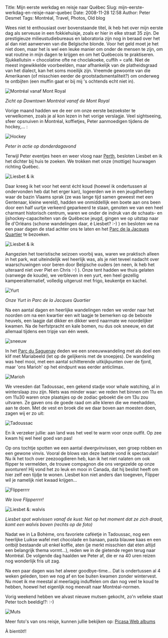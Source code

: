 Title: Mijn eerste werkdag en reisje naar Québec
Slug: mijn-eerste-werkdag-en-reisje-naar-quebec
Date: 2008-11-28 12:58
Author: Peter Desmet
Tags: Montréal, Travel, Photos, Old blog

Wees niet té enthousiast over bovenstaande titel, ik heb het over mijn eerste dag als serveuse in een fokkiehuisje, zoals er hier in elke straat 35 zijn. De prestigieuze milieustudiebureaus en laboratoria zijn nog in beraad over het al dan niet aanwerven van die Belgische blonde. Voor het geld moet je het niet doen, maar het is wel een leuke manier om onder de mensen te zijn, om wat routine in mijn dagen te krijgen en om het Québecois te praktiseren. Sjukkellutsin = chocolatine ofte ne choclakoeke, cuffih = café. Niet de meest ingewikkelde voorbeelden, maar afhankelijk van de platheidsgraad van het dialect, kan het soms moeilijk zijn. Vreemde gewoonte van die Amerikanen (of misschien eerder de grootstadsmentaliteit?) om onderweg te ontbijten (een muffin gaat er bij mij 's ochtends echt niet in).

![Montréal vanaf Mont Royal](https://lh4.googleusercontent.com/-JqaIPF2D84o/SS3ZIosk21I/AAAAAAAACNg/wy7i-22z9-Q/s800/DSC01308.JPG)

*Zicht op Downtown Montréal vanaf de Mont Royal*

Vorige maand hadden we de eer om onze eerste bezoekster te verwelkomen, zoals je al kon lezen in het vorige verslagje. Veel sightseeing, sfeer opsnuiven in Montréal, koffietjes, Peter aanmoedigen tijdens de hockey,... :

![Hockey](https://lh4.googleusercontent.com/-ulrLmza3ArI/SS3YBU_JvDI/AAAAAAAACNM/_NXNkKv86ek/s800/DSC01192.JPG)

*Peter in actie op donderdagavond*

Terwijl Peter eventjes heen en weer vloog naar [Perth]({filename}/posts/2009/fremantle-australie.md), besloten Liesbet en ik het dichter bij huis te zoeken. We trokken met onze (mottige) huurwagen richting Québec.

![Liesbet & ik](http://lh4.ggpht.com/_cvGWRFf-ypY/SS3YonM0-FI/AAAAAAAACNU/KPPbpVDFj38/s800/DSC01291.JPG)

Daar kreeg ik het voor het eerst écht koud (hoewel ik ondertussen al ondervonden heb dat het erger kan), logeerden we in een jeugdherberg waar de bazin Vlaams sprak (ze was lange tijd samen geweest met een Gentenaar, kleine wereld), hadden we onmiddellijk een boete aan ons been door een half uurtje verkeerd geparkeerd te staan, genoten we van een heel charmant historisch centrum, waren we onder de indruk van de schaats- en ijshockey-capaciteiten van de Québecse jeugd, gingen we op uitstap naar Île d'Orléans (schone wandelingen daar, é Liesbet? :-) ) en besloten we na een paar dagen de stad achter ons te laten en het [Parc de la Jacques Quartier](http://fr.wikipedia.org/wiki/Parc_national_de_la_Jacques-Cartier) te bezoeken.

![Liesbet & ik](http://lh3.ggpht.com/_cvGWRFf-ypY/SS3Z5HcVvUI/AAAAAAAACNk/OzdQuvwVlYU/s640/DSC01326.JPG)

Aangezien het toeristische seizoen voorbij was, waren we praktisch alleen in het park, wat uiteindelijk wel heerlijk was, als je niet teveel nadacht over waarschuwingen voor beren door Belgische ouders (en neen, ik heb het uiteraard niet over Piet en Chris :-) ). Onze tent hadden we thuis gelaten (vanwege de koude), we verbleven in een yurt, een heel gezellig kampeeralternatief, volledig uitgerust met frigo, keukentje en kachel.

![Yurt](https://lh5.googleusercontent.com/-Co9JSN7IzfA/SS3ahVA2rEI/AAAAAAAACNs/zPgjeouo2wk/s800/DSC01418.JPG)

*Onze Yurt in Parc de la Jacques Quartier*

Na een aantal dagen en heerlijke wandelingen reden we verder naar het noorden om na een kwartier een wit laagje te bemerken op de beboste heuvels, een laagje dat dikker en dikker werd naarmate we noordelijker kwamen. Na de herfstpracht en kale bomen, nu dus ook sneeuw, en dat allemaal tijdens een tripje van één week.

![sneeuw](https://lh6.googleusercontent.com/-npGQm5I42-I/SS3caW1v38I/AAAAAAAACOQ/6oxULcpGrqY/s800/DSC01553.JPG)

In het [Parc du Saguenay](http://fr.wikipedia.org/wiki/Parc_national_du_Saguenay) deden we een sneeuwwandeling met als doel een klif met Mariabeeld (let op de gelijkenis met de snoepjes). De wandeling was heel mooi, met een aantal schitterende uitkijkpunten over de fjord, maar 'ons Marioh' op het eindpunt was eerder anticlimax.

![Marioh](https://lh3.googleusercontent.com/-lRNJ7Aq1pCg/SS3cmf58omI/AAAAAAAACOY/zy-y5vWgdms/s800/DSC01557.JPG)

We vreesden dat Tadoussac, een gekend stadje voor whale watching, al in winterslaap zou zijn. Niets was minder waar: we reden het binnen om 11u en om 11u30 waren onze plaatsjes op de zodiac geboekt die om 13u zou uitvaren. Ze gaven ons de goede raad om alle kleren die we meehadden, aan te doen. Met de vest en broek die we daar boven aan moesten doen, zagen wij er zo uit:

![Tadoussac](https://lh4.googleusercontent.com/-E2IGpMzcF7M/SS3bjF7yJnI/AAAAAAAACOE/GBNR1fIfw0E/s800/DSC01602.JPG)

En ik verzeker jullie: aan land was het veel te warm voor onze outfit. Op zee kwam hij wel heel goed van pas!

Op ons tochtje spotten we een aantal dwergvinvissen, een groep robben en een gewone vinvis. Vooral de blows van deze laatste vond ik spectaculair! Nu ik het toch over zeezoogdieren heb, kan ik het niet nalaten om ook flipper te vermelden, de trouwe compagnon die ons vergezelde op onze avonturen! Hij vond het zo leuk en mooi in Canada, dat hij beslist heeft om hier zelf een tijdje te wonen. Liesbet kon niet anders dan toegeven, Flipper wil je namelijk niet kwaad krijgen...

![Flipperrrr](https://lh6.googleusercontent.com/-LwCpn0SqG9k/SS3arVVTjEI/AAAAAAAACNw/DOppLJrjnEM/s640/DSC01485.JPG)

*We love Flipperrrr!*

![Liesbet &: walvis](https://lh6.googleusercontent.com/-2GEB3Gxe2xI/SS3c-LHUUiI/AAAAAAAACOg/ZonyxHRfr9k/s800/DSC01592.JPG)

*Liesbet spot walvissen vanaf de kust: Net op het moment dat ze zich draait, komt een walvis boven (rechts op de foto)*

Nadat we in La Bohème, ons favoriete caféetje in Tadoussac, nog een heerlijke Luikse wafel met chocolade en banaan, pasta blauwe kaas en een ontbijt bestaande uit enkel koffie, aten (je merkt misschien dat eten altijd een belangrijk thema vormt...), reden we in de gietende regen terug naar Montréal. De volgende dag haalden we Peter af, die er na 40 uren reizen nog wonderlijk fris uit zag.

Na een paar dagen was het alweer goodbye-time... Dat is ondertussen al 4 weken geleden, toen we nog af en toe buiten kwamen zonder wintervest. Nu moet ik me meestal al meerlagig induffelen om dan nog veel te koud te hebben, hoewel het eigenlijk nog meevalt naar Montréal-normen.

Vorig weekend hebben we alvast nieuwe mutsen gekocht, zo'n velleke staat Peter toch beeldig!?: :-)

![Muts](http://lh3.ggpht.com/_cvGWRFf-ypY/SSrjZr0SONI/AAAAAAAACMk/fGX-tvfGPR0/s720/P1050603.JPG)

Meer foto's van ons reisje, kunnen jullie bekijken op: [Picasa Web albums](https://picasaweb.google.com/104712645526885408595/ReisjeMetLiesbet?authuser=0&authkey=Gv1sRgCNaLs4i9vaCzyAE&feat=directlink)

À bientôt!!